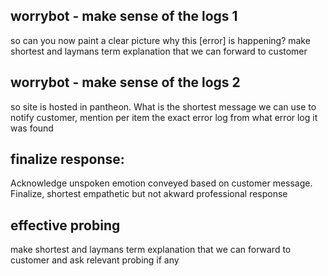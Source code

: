 ## worrybot - make sense of the logs 1
so can you now paint a clear picture why this [error] is happening? make shortest and laymans term explanation that we can forward to customer

## worrybot - make sense of the logs 2
so site is hosted in pantheon. What is the shortest message we can use to notify customer, mention per item the exact error log from what error log it was found

## finalize response:
Acknowledge unspoken emotion conveyed based on customer message. Finalize, shortest empathetic but not akward professional response

## effective probing
 make shortest and laymans term explanation that we can forward to customer and ask relevant probing if any
